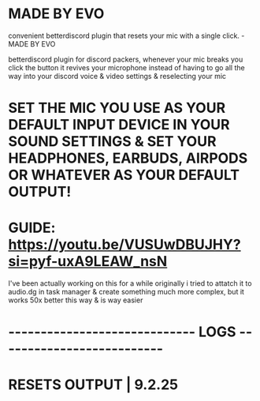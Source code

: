 # MADE BY EVO

convenient betterdiscord plugin that resets your mic with a single click. - MADE BY EVO

betterdiscord plugin for discord packers, whenever your mic breaks you click the button it revives your microphone
instead of having to go all the way into your discord voice & video settings & reselecting your mic



# SET THE MIC YOU USE AS YOUR DEFAULT INPUT DEVICE IN YOUR SOUND SETTINGS & SET YOUR HEADPHONES, EARBUDS, AIRPODS OR WHATEVER AS YOUR DEFAULT OUTPUT!

# GUIDE: https://youtu.be/VUSUwDBUJHY?si=pyf-uxA9LEAW_nsN

I've been actually working on this for a while originally i tried to attatch it to audio.dg in task manager
& create something much more complex, but it works 50x better this way & is way easier

# ----------------------------- LOGS --------------------------
#  RESETS OUTPUT | 9.2.25

